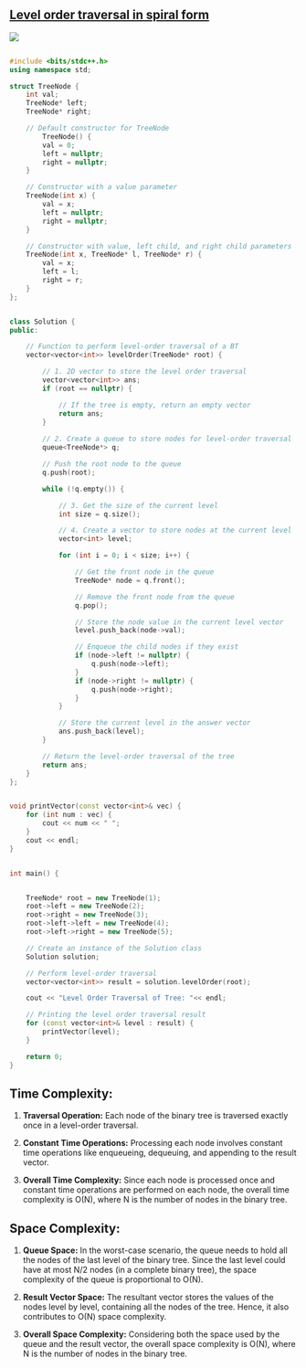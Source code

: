 
## [Level order traversal in spiral form](https://takeuforward.org/data-structure/level-order-traversal-of-a-binary-tree/)

![](https://static.takeuforward.org/content/level-order-image7-RtoPWzLj)

```cpp

#include <bits/stdc++.h>
using namespace std;

struct TreeNode {
    int val; 
    TreeNode* left; 
    TreeNode* right;

    // Default constructor for TreeNode
        TreeNode() {
        val = 0;
        left = nullptr;
        right = nullptr;
    }

    // Constructor with a value parameter
    TreeNode(int x) {
        val = x;
        left = nullptr;
        right = nullptr;
    }

    // Constructor with value, left child, and right child parameters
    TreeNode(int x, TreeNode* l, TreeNode* r) {
        val = x;
        left = l;
        right = r;
    }
};


class Solution {
public:

    // Function to perform level-order traversal of a BT
    vector<vector<int>> levelOrder(TreeNode* root) {

        // 1. 2D vector to store the level order traversal
        vector<vector<int>> ans; 
        if (root == nullptr) {

            // If the tree is empty, return an empty vector
            return ans; 
        }
        
        // 2. Create a queue to store nodes for level-order traversal
        queue<TreeNode*> q; 

        // Push the root node to the queue
        q.push(root); 

        while (!q.empty()) {

            // 3. Get the size of the current level
            int size = q.size(); 

            // 4. Create a vector to store nodes at the current level
            vector<int> level; 

            for (int i = 0; i < size; i++) {

                // Get the front node in the queue
                TreeNode* node = q.front(); 

                // Remove the front node from the queue
                q.pop(); 

                // Store the node value in the current level vector
                level.push_back(node->val); 

                // Enqueue the child nodes if they exist
                if (node->left != nullptr) {
                    q.push(node->left);
                }
                if (node->right != nullptr) {
                    q.push(node->right);
                }
            }

            // Store the current level in the answer vector
            ans.push_back(level); 
        }

        // Return the level-order traversal of the tree
        return ans; 
    }
};


void printVector(const vector<int>& vec) {
    for (int num : vec) {
        cout << num << " ";
    }
    cout << endl;
}


int main() {


    TreeNode* root = new TreeNode(1);
    root->left = new TreeNode(2);
    root->right = new TreeNode(3);
    root->left->left = new TreeNode(4);
    root->left->right = new TreeNode(5);

    // Create an instance of the Solution class
    Solution solution; 

    // Perform level-order traversal
    vector<vector<int>> result = solution.levelOrder(root); 

    cout << "Level Order Traversal of Tree: "<< endl;

    // Printing the level order traversal result
    for (const vector<int>& level : result) {
        printVector(level);
    }

    return 0;
}

```


## Time Complexity:

1. **Traversal Operation:** Each node of the binary tree is traversed exactly once in a level-order traversal.
   
2. **Constant Time Operations:** Processing each node involves constant time operations like enqueueing, dequeuing, and appending to the result vector.

3. **Overall Time Complexity:** Since each node is processed once and constant time operations are performed on each node, the overall time complexity is O(N), where N is the number of nodes in the binary tree.

## Space Complexity:

1. **Queue Space:** In the worst-case scenario, the queue needs to hold all the nodes of the last level of the binary tree. Since the last level could have at most N/2 nodes (in a complete binary tree), the space complexity of the queue is proportional to O(N).

2. **Result Vector Space:** The resultant vector stores the values of the nodes level by level, containing all the nodes of the tree. Hence, it also contributes to O(N) space complexity.

3. **Overall Space Complexity:** Considering both the space used by the queue and the result vector, the overall space complexity is O(N), where N is the number of nodes in the binary tree.
